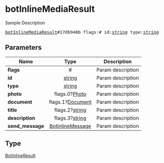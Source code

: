 # botInlineMediaResult

Sample Description

<pre>
<a href="../constructor/botInlineMediaResult.md">botInlineMediaResult</a>#17db940b flags:# id:<a href="../type/string.md">string</a> type:<a href="../type/string.md">string</a> photo:flags.0?<a href="../type/Photo.md">Photo</a> document:flags.1?<a href="../type/Document.md">Document</a> title:flags.2?<a href="../type/string.md">string</a> description:flags.3?<a href="../type/string.md">string</a> send_message:<a href="../type/BotInlineMessage.md">BotInlineMessage</a> = <a href="../type/BotInlineResult.md">BotInlineResult</a>;
</pre>
## Parameters

| Name | Type | Description |
|------|:----:|-------------|
| **flags** | # | Param description |
| **id** | <a href="../type/string.md">string</a> | Param description |
| **type** | <a href="../type/string.md">string</a> | Param description |
| **photo** | flags.0?<a href="../type/Photo.md">Photo</a> | Param description |
| **document** | flags.1?<a href="../type/Document.md">Document</a> | Param description |
| **title** | flags.2?<a href="../type/string.md">string</a> | Param description |
| **description** | flags.3?<a href="../type/string.md">string</a> | Param description |
| **send_message** | <a href="../type/BotInlineMessage.md">BotInlineMessage</a> | Param description |

## Type

<a href="../type/BotInlineResult.md">BotInlineResult</a>
